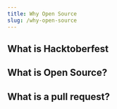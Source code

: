 ```yaml
---
title: Why Open Source
slug: /why-open-source
---
```




## What is Hacktoberfest


## What is Open Source?


## What is a pull request?
